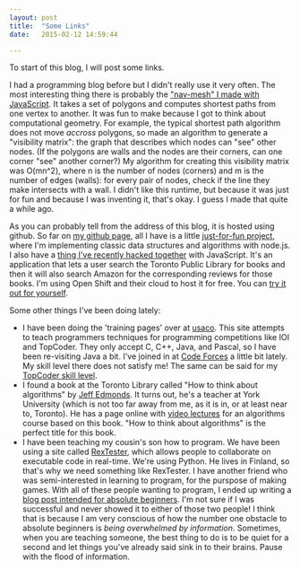 ```yaml
---
layout: post
title:  "Some Links"
date:   2015-02-12 14:59:44

---
```


To start of this blog, I will post some links.

I had a programming blog before but I didn't really use it very often. The most interesting thing there is probably the ["nav-mesh" I made with JavaScript][navmesh]. It takes a set of polygons and computes shortest paths from one vertex to another. It was fun to make because I got to think about computational geometry. For example, the typical shortest path algorithm does not move *accross* polygons, so made an algorithm to generate a "visibility matrix": the graph that describes which nodes can "see" other nodes. (If the polygons are walls and the nodes are their corners, can one corner "see" another corner?) My algorithm for creating this visibility matrix was O(mn^2), where n is the number of nodes (corners) and m is the number of edges (walls): for every pair of nodes, check if the line they make intersects with a wall. I didn't like this runtime, but because it was just for fun and because I was inventing it, that's okay. I guess I made that quite a while ago.

As you can probably tell from the address of this blog, it is hosted using github. So far on [my github page][github], all I have is a little [just-for-fun project][gh-node-algs], where I'm implementing classic data structures and algorithms with node.js. 
I also have a [thing I've recently hacked together][gh-tpl-reviews] with JavaScript. It's an application that lets a user search the Toronto Public Library for books and then it will also search Amazon for the corresponding reviews for those books. I'm using Open Shift and their cloud to host it for free. You can [try it out for yourself][rhc-tpl]. 

Some other things I've been doing lately:

* I have been doing the 'training pages' over at [usaco][usaco]. This site attempts to teach programmers techniques for programming competitions like IOI and TopCoder. They only accept C, C++, Java, and Pascal, so I have been re-visiting Java a bit. I've joined in at [Code Forces][code-forces] a little bit lately. My skill level there does not satisfy me! The same can be said for my [TopCoder skill level][topcoder-profile].
* I found a book at the Toronto Library called "How to think about algorithms" by [Jeff Edmonds][jeff-edmonds]. It turns out, he's a teacher at York University (which is not too far away from me, as it is in, or at least near to, Toronto). He has a page online with [video lectures][jeff-edmonds-videos] for an algorithms course based on this book. "How to think about algorithms" is the perfect title for this book.
* I have been teaching my cousin's son how to program. We have been using a site called [RexTester][rex-t], which allows people to collaborate on executable code in real-time. We're using Python. He lives in Finland, so that's why we need something like RexTester. I have another friend who was semi-interested in learning to program, for the purspose of making games. With all of these people wanting to program, I ended up writing a [blog post intended for absolute beginners][how-to-prog]. I'm not sure if I was successful and never showed it to either of those two people! I think that is because I am very conscious of how the number one obstacle to absolute beginners is _being overwhelmed by information_. Sometimes, when you are teaching someone, the best thing to do is to be quiet for a second and let things you've already said sink in to their brains. Pause with the flood of information.


[github]:      https://github.com/willnewton10
[navmesh]:     http://willsprogramming.blogspot.ca/2013/05/navmesh-newer-wait-few-seconds-for-it.html
[gh-node-algs]:    https://github.com/willnewton10/node-algs
[gh-tpl-reviews]:  https://github.com/willnewton10/tpl-reviews
[rhc-tpl]:     http://tpl-wn10.rhcloud.com/
[usaco]:       http://www.usaco.org/
[jeff-edmonds]:    http://www.eecs.yorku.ca/~jeff/courses/3101/syllabus/
[jeff-edmonds-videos]:   http://www.eecs.yorku.ca/~jeff/courses/3101/ass/video.html
[how-to-prog]:   http://willsprogramming.blogspot.ca/2015/01/learning-to-program-for-absolute.html
[code-forces]: http://codeforces.com/profile/WillNewton10
[topcoder-profile]:  https://www.topcoder.com/tc?module=MemberProfile&cr=23157788
[rex-t]: http://rextester.com/
